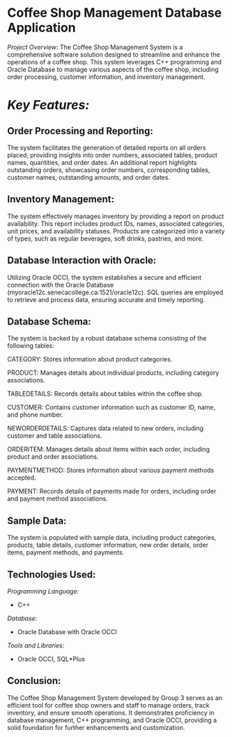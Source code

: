 # Coffee Shop Management Database Application

*Project Overview:*
The Coffee Shop Management System is a comprehensive software solution designed to streamline and enhance the operations of a coffee shop. 
This system leverages C++ programming and Oracle Database to manage various aspects of the coffee shop, including order processing, customer information, and inventory management.

# *Key Features:*

## Order Processing and Reporting:
The system facilitates the generation of detailed reports on all orders placed, providing insights into order numbers, associated tables, product names, quantities, and order dates.
An additional report highlights outstanding orders, showcasing order numbers, corresponding tables, customer names, outstanding amounts, and order dates.

## Inventory Management:
The system effectively manages inventory by providing a report on product availability. 
This report includes product IDs, names, associated categories, unit prices, and availability statuses.
Products are categorized into a variety of types, such as regular beverages, soft drinks, pastries, and more.

## Database Interaction with Oracle:
Utilizing Oracle OCCI, the system establishes a secure and efficient connection with the Oracle Database (myoracle12c.senecacollege.ca:1521/oracle12c).
SQL queries are employed to retrieve and process data, ensuring accurate and timely reporting.

## Database Schema:
The system is backed by a robust database schema consisting of the following tables:

CATEGORY: Stores information about product categories.

PRODUCT: Manages details about individual products, including category associations.

TABLEDETAILS: Records details about tables within the coffee shop.

CUSTOMER: Contains customer information such as customer ID, name, and phone number.

NEWORDERDETAILS: Captures data related to new orders, including customer and table associations.

ORDERITEM: Manages details about items within each order, including product and order associations.

PAYMENTMETHOD: Stores information about various payment methods accepted.

PAYMENT: Records details of payments made for orders, including order and payment method associations.

## Sample Data:
The system is populated with sample data, including product categories, products, table details, customer information, new order details, order items, payment methods, and payments.

## Technologies Used:

*Programming Language:*
- C++

*Database:*
- Oracle Database with Oracle OCCI

*Tools and Libraries:*
- Oracle OCCI, SQL*Plus

## Conclusion:

The Coffee Shop Management System developed by Group 3 serves as an efficient tool for coffee shop owners and staff to manage orders, track inventory, and ensure smooth operations. It demonstrates proficiency in database management, C++ programming, and Oracle OCCI, providing a solid foundation for further enhancements and customization.
